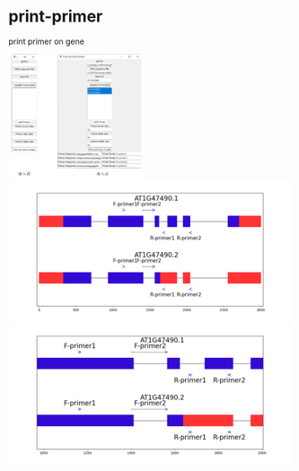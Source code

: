 # print-primer
print primer on gene
<div align="left"><img src="figure/Figure2.png" width="48%" ></div>
<div align="left"><img src="figure/Figure_6.png" ></div>
<div align="left"><img src="figure/Figure_1.png" ></div>
